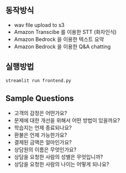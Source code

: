 ## 동작방식
- wav file upload to s3
- Amazon Transcibe 를 이용한 STT (화자인식)
- Amazon Bedrock 을 이용한 텍스트 요약 
- Amazon Bedrock 을 이용한 Q&A chatting

## 실행방법
```streamlit run frontend.py```


## Sample Questions
- 고객의 감정은 어떤가요?
- 문제에 대한 개선을 위해서 어떤 방법이 있을까요?
- 학습지는 언제 종료되나요?
- 환불은 언제 가능한가요?
- 결제된 금액은 얼마인가요?
- 상담원의 이름은 무엇인가요?
- 상담을 요청한 사람의 성별은 무엇입니까?
- 상담을 요청한 사람의 나이는 어떻게 되나요?